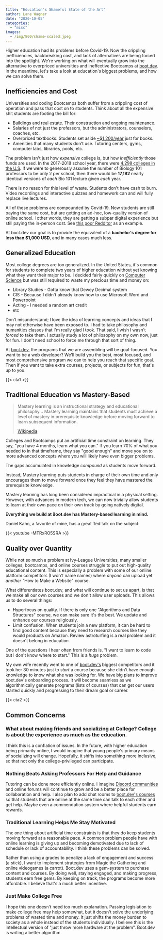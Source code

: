 ```yaml
---
title: "Education's Shameful State of the Art"
author: Lane Wagner
date: "2020-10-05"
categories: 
  - "misc"
images:
  - /img/800/shame-scaled.jpeg
---
```


Higher education had its problems before Covid-19. Now the crippling inefficiencies, backbreaking cost, and lack of alternatives are being forced into the spotlight. We're working on what will eventually grow into the alternative to overpriced universities and ineffective Bootcamps at [boot.dev](https://boot.dev/). In the meantime, let's take a look at education's biggest problems, and how we can solve them.

## Inefficiencies and Cost

Universities and coding Bootcamps both suffer from a crippling cost of operation and pass that cost on to students. Think about all the expensive shit students are footing the bill for:

- Buildings and real estate. Their construction and ongoing maintenance.
- Salaries of not just the professors, but the administrators, counselors, coaches, etc.
- Overpriced textbooks. Students set aside [~$1,200/year](https://research.collegeboard.org/trends/college-pricing/figures-tables/average-estimated-undergraduate-budgets-sector-2019-20) just for books.
- Amenities that many students don't use. Tutoring centers, gyms, computer labs, libraries, pools, etc.

The problem isn't just how _expensive_ college is, but how _inefficiently_ those funds are used. In the 2017-2018 school year, there were [4,298 colleges in the U.S](https://www.usnews.com/education/best-colleges/articles/2019-02-15/how-many-universities-are-in-the-us-and-why-that-number-is-changing). If we were to generously assume the number of Biology 101 professors to be only 2 per school, then there would be **17,192** nearly identical versions of _each_ Bio 101 lecture given _each_ year.

There is no reason for this level of waste. Students don't have cash to burn. Video recordings and interactive quizzes and homework can and will fully replace live lectures.

All of these problems are compounded by Covid-19. Now students are still paying the same cost, but are getting an ad-hoc, low-quality version of online school. I other words, they are getting a subpar digital experience but still paying the in-person cost. See [this poor Redditor](https://www.reddit.com/r/TrueOffMyChest/comments/j4e834/im_paying_over_10k_to_stare_at_a_screen_and_be/) as an example.

At boot.dev our goal is to provide the equivalent of a **bachelor's degree for less than $1,000 USD**, and in many cases much less.

## Generalized Education

Most college degrees are too generalized. In the United States, it's common for students to complete two years of higher education without yet knowing what they want their major to be. I decided fairly quickly on [Computer Science](/computer-science/comprehensive-guide-to-learn-computer-science-online/) but was still required to waste my precious time and money on:

- Library Studies - Gotta know that Dewey Decimal system
- CIS - Because I didn't already know how to use Microsoft Word and Powerpoint
- Acting - I needed a random art credit
- etc

Don't misunderstand; I love the idea of learning concepts and ideas that I may not otherwise have been exposed to. I had to take philosophy and humanities classes that I'm really glad I took. That said, I wish I wasn't _forced_ to take them. I actually study a lot of philosophy on my own now, just for fun. I don't need school to force me through that sort of thing.

At [boot.dev](https://boot.dev/), the programs that we are assembling will be goal-focused. You want to be a web developer? We'll build you the best, most focused, and most comprehensive program we can to help you reach that specific goal. Then if you want to take extra courses, projects, or subjects for fun, that's up to you.

{{< cta1 >}}

## Traditional Education vs Mastery-Based

> Mastery learning is an instructional strategy and educational philosophy... Mastery learning maintains that students must achieve a level of mastery in prerequisite knowledge before moving forward to learn subsequent information.
> 
> [Wikipedia](https://en.wikipedia.org/wiki/Mastery_learning#:~:text=9%20References-,Definition,they%20are%20given%20enough%20time.)

Colleges and Bootcamps put an artificial time constraint on learning. They say, "you have 4 months, learn what you can." If you learn 70% of what you needed to in that timeframe, they say "good enough" and move you on to more advanced concepts where you will likely have even bigger problems.

The gaps accumulated in knowledge _compound_ as students move forward.

Instead, Mastery learning puts students in charge of their own time and only encourages them to move forward once they feel they have mastered the prerequisite knowledge.

Mastery learning has long been considered impractical in a physical setting. However, with advances in modern tech, we can now trivially allow students to learn at their own pace on their own track by going natively digital.

**Everything we build at Boot.dev has Mastery-based learning in mind.**

Daniel Kahn, a favorite of mine, has a great Ted talk on the subject:

{{< youtube -MTRxRO5SRA >}}

## Quality over Quantity

While not so much a problem at Ivy-League Universities, many smaller colleges, bootcamps, and online courses struggle to put out high-quality educational content. This is especially a problem with some of our online platform competitors (I won't name names) where _anyone_ can upload yet _another_ "How to Make a Website" course.

What differentiates boot.dev, and what will continue to set us apart, is that we make all our own courses and we don't allow user uploads. This allows us to do several things:

- Hyperfocus on quality. If there is only one "Algorithms and Data Structures" course, we can make sure it's the best. We update and enhance our courses religiously.
- Limit confusion. When students join a new platform, it can be hard to find good content because they need to research courses like they would products on Amazon. Review astroturfing is a real problem and it doesn't belong in education.

One of the questions I hear often from friends is, "I want to learn to code but I don't know where to start." This is a _huge_ problem.

My own wife recently went to one of [boot.dev's](https://boot.dev/) biggest competitors and it took her 30 minutes just to _start_ a course because she didn't have enough knowledge to know what she was looking for. We have big plans to improve boot.dev's onboarding process. It will become seamless as we algorithmically generate programs (lists of courses) that can get our users started quickly and progressing to their dream goal or career.

{{< cta2 >}}

## Common Concerns

### What about making friends and socializing at College? College is about the experience as much as the education.

I think this is a conflation of issues. In the future, with higher education being primarily online, I would imagine that young people's primary means of socializing will change. Hopefully, it shifts into something more inclusive, so that not only the college-privileged can participate.  

### Nothing Beats Asking Professors For Help and Guidance

Tutoring can be done more efficiently online. I imagine [Discord communities](https://discord.com/invite/wwfdcS) and online forums will continue to grow and be a better place for collaboration and help. I also plan to add chat rooms to [boot.dev's courses](https://boot.dev/) so that students that are online at the same time can talk to each other and get help. Maybe even a commendation system where helpful students earn rewards.

### Traditional Learning Helps Me Stay Motivated

The one thing about artificial time constraints is that they do keep students moving forward at a reasonable pace. A common problem people have with online learning is giving up and becoming demotivated due to lack of schedule or lack of accountability. I think these problems can be solved.

Rather than using a grades to penalize a lack of engagement and success (a stick), I want to implement strategies from Magic the Gathering and online videogames (a carrot). Boot.dev uses a gem-system to purchase content and courses. By doing well, staying engaged, and making progress, students earn free gems. By keeping on track, the programs become more affordable. I believe that's a much better incentive.

### Just Make College Free

I hope this one doesn't need too much explanation. Passing legislation to make college free may help somewhat, but it doesn't solve the underlying problems of wasted time and money. It just shifts the money burden to society as a whole instead of the students individually. I believe this is the intellectual version of "just throw more hardware at the problem". Boot.dev is writing a better algorithm.
